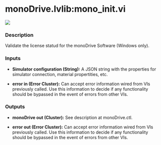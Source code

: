 # monoDrive.lvlib:mono_init.vi

<p class="img_container">
<img class="lg_img" src="../mono_init.png"/>
</p>

### Description 
Validate the license statud for the monoDrive Software (Windows only).

### Inputs
- **Simulator configuration (String):** A JSON string with the properties for simulator connection, material propertities, etc.

- **error in (Error Cluster):** Can accept error information wired from VIs previously called. Use this information to decide if any functionality should be bypassed in the event of errors from other VIs.


### Outputs
- **monoDrive out (Cluster):** See description at monoDrive.ctl.

- **error out (Error Cluster):** Can accept error information wired from VIs previously called. Use this information to decide if any functionality should be bypassed in the event of errors from other VIs.

<p>&nbsp;</p>